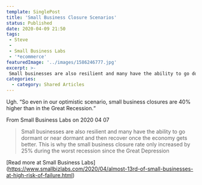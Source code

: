 ```yaml
---
template: SinglePost
title: 'Small Business Closure Scenarios'
status: Published
date: 2020-04-09 21:50
tags:
 - Steve
 -
 - Small Business Labs
 - '*ecommerce'
featuredImage: '../images/1586246777.jpg'
excerpt: >-
 Small businesses are also resilient and many have the ability to go dormant or near dormant and then recover once the economy gets better. This is why the small business closure rate only increased by 25% during the worst recession since the Great Depression
categories:
  - category: Shared Articles
---
```

Ugh. “So even in our optimistic scenario, small business closures are 40% higher than in the Great Recession.“

From Small Business Labs on 2020 04 07
> Small businesses are also resilient and many have the ability to go dormant or near dormant and then recover once the economy gets better. This is why the small business closure rate only increased by 25% during the worst recession since the Great Depression

[Read more at Small Business Labs] (https://www.smallbizlabs.com/2020/04/almost-13rd-of-small-businesses-at-high-risk-of-failure.html)
